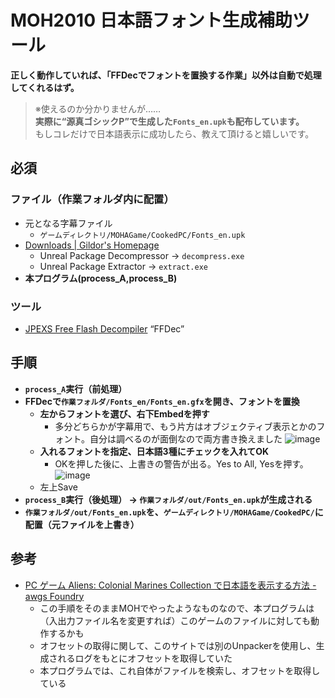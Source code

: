 # MOH2010 日本語フォント生成補助ツール  
**正しく動作していれば、「FFDecでフォントを置換する作業」以外は自動で処理してくれるはず。**  
> ※使えるのか分かりませんが……  
  **実際に“源真ゴシックP”で生成した`Fonts_en.upk`も配布しています。**  
  もしコレだけで日本語表示に成功したら、教えて頂けると嬉しいです。



## 必須
### ファイル（作業フォルダ内に配置）
- 元となる字幕ファイル
  - `ゲームディレクトリ/MOHAGame/CookedPC/Fonts_en.upk`
- [Downloads | Gildor's Homepage](https://www.gildor.org/downloads)
  - Unreal Package Decompressor -> `decompress.exe`
  - Unreal Package Extractor -> `extract.exe`
- **本プログラム(process_A,process_B)**
### ツール
- [JPEXS Free Flash Decompiler](https://github.com/jindrapetrik/jpexs-decompiler) “FFDec”

## 手順
- **`process_A`実行（前処理）**
- **FFDecで`作業フォルダ/Fonts_en/Fonts_en.gfx`を開き、フォントを置換**
  - **左からフォントを選び、右下Embedを押す**
    - 多分どちらかが字幕用で、もう片方はオブジェクティブ表示とかのフォント。自分は調べるのが面倒なので両方書き換えました
    ![image](https://user-images.githubusercontent.com/51169059/189514774-a2d30fe1-f213-40c0-8a42-790f1e2d2240.png)
  - **入れるフォントを指定、日本語3種にチェックを入れてOK**
    - OKを押した後に、上書きの警告が出る。Yes to All, Yesを押す。
    ![image](https://user-images.githubusercontent.com/51169059/189514870-944576e8-6a9d-4500-b9a6-69bdd833b45a.png)
  - 左上Save
- **`process_B`実行（後処理） -> `作業フォルダ/out/Fonts_en.upk`が生成される**
- **`作業フォルダ/out/Fonts_en.upk`を、`ゲームディレクトリ/MOHAGame/CookedPC/`に配置（元ファイルを上書き）**

## 参考
- [PC ゲーム Aliens: Colonial Marines Collection で日本語を表示する方法 - awgs Foundry](https://awgsfoundry.com/blog-entry-550.html)
  - この手順をそのままMOHでやったようなものなので、本プログラムは（入出力ファイル名を変更すれば）このゲームのファイルに対しても動作するかも
  - オフセットの取得に関して、このサイトでは別のUnpackerを使用し、生成されるログをもとにオフセットを取得していた
  - 本プログラムでは、これ自体がファイルを検索し、オフセットを取得している
